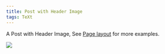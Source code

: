```yaml
---
title: Post with Header Image
tags: TeXt
---
```


A Post with Header Image, See [Page layout](https://tianqi.name/jekyll-TeXt-theme/samples.html#page-layout) for more examples.

<img class="image image--md" src="/screenshot.jpg"/>

<!--more-->
